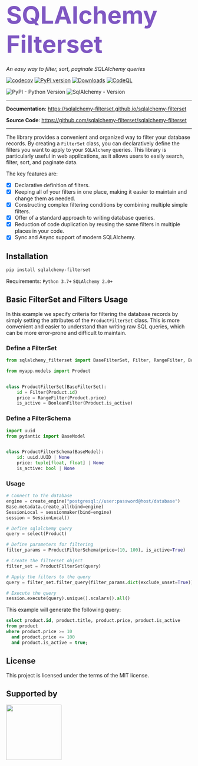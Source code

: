 <h1>
  <span style="font-size: 65px; color: #7e56c2; font-weight: 600">
    <strong>SQLAlchemy Filterset</strong>
  </span>
</h1>

<p align="left">
    <em>An easy way to filter, sort, paginate SQLAlchemy queries</em>
</p>

[![codecov](https://codecov.io/gh/sqlalchemy-filterset/sqlalchemy-filterset/branch/main/graph/badge.svg)](https://codecov.io/gh/sqlalchemy-filterset/sqlalchemy-filterset)
[![PyPI version](https://badge.fury.io/py/sqlalchemy-filterset.svg)](https://badge.fury.io/py/sqlalchemy-filterset)
[![Downloads](https://pepy.tech/badge/sqlalchemy-filterset)](https://pepy.tech/project/sqlalchemy-filterset)
[![CodeQL](https://github.com/sqlalchemy-filterset/sqlalchemy-filterset/actions/workflows/codeql.yml/badge.svg)](https://github.com/sqlalchemy-filterset/sqlalchemy-filterset/actions/workflows/codeql.yml)


<img alt="PyPI - Python Version" src="https://img.shields.io/pypi/pyversions/sqlalchemy-filterset?color=%2334D058">
<img alt="SqlAlchemy - Version" src="https://img.shields.io/badge/sqlalchemy-2.0+-%2334D058">

---
**Documentation**: <a href="https://sqlalchemy-filterset.github.io/sqlalchemy-filterset/" target="_blank">https://sqlalchemy-filterset.github.io/sqlalchemy-filterset</a>

**Source Code**: <a href="https://github.com/sqlalchemy-filterset/sqlalchemy-filterset" target="_blank">https://github.com/sqlalchemy-filterset/sqlalchemy-filterset</a>

---
The library provides a convenient and organized way to filter your database records.
By creating a `FilterSet` class, you can declaratively define the filters you want to apply to your `SQLAlchemy` queries.
This library is particularly useful in web applications, as it allows users to easily search, filter, sort, and paginate data.

The key features are:

* [X] Declarative definition of filters.
* [X] Keeping all of your filters in one place, making it easier to maintain and change them as needed.
* [X] Constructing complex filtering conditions by combining multiple simple filters.
* [X] Offer of a standard approach to writing database queries.
* [X] Reduction of code duplication by reusing the same filters in multiple places in your code.
* [X] Sync and Async support of modern SQLAlchemy.

## Installation

```bash
pip install sqlalchemy-filterset
```
Requirements: `Python 3.7+` `SQLAlchemy 2.0+`


## Basic FilterSet and Filters Usage

In this example we specify criteria for filtering the database records
by simply setting the attributes of the `ProductFilterSet` class.
This is more convenient and easier to understand than writing raw SQL queries, which
can be more error-prone and difficult to maintain.

### Define a FilterSet

```python
from sqlalchemy_filterset import BaseFilterSet, Filter, RangeFilter, BooleanFilter

from myapp.models import Product


class ProductFilterSet(BaseFilterSet):
    id = Filter(Product.id)
    price = RangeFilter(Product.price)
    is_active = BooleanFilter(Product.is_active)
```
### Define a FilterSchema
```python
import uuid
from pydantic import BaseModel


class ProductFilterSchema(BaseModel):
    id: uuid.UUID | None
    price: tuple[float, float] | None
    is_active: bool | None
```

### Usage
```python
# Connect to the database
engine = create_engine("postgresql://user:password@host/database")
Base.metadata.create_all(bind=engine)
SessionLocal = sessionmaker(bind=engine)
session = SessionLocal()

# Define sqlalchemy query
query = select(Product)

# Define parameters for filtering
filter_params = ProductFilterSchema(price=(10, 100), is_active=True)

# Create the filterset object
filter_set = ProductFilterSet(query)

# Apply the filters to the query
query = filter_set.filter_query(filter_params.dict(exclude_unset=True))

# Execute the query
session.execute(query).unique().scalars().all()
```

This example will generate the following query:
```sql
select product.id, product.title, product.price, product.is_active
from product
where product.price >= 10
  and product.price <= 100
  and product.is_active = true;
```


## License

This project is licensed under the terms of the MIT license.


## Supported by
<a href="https://idaproject.com/" target="_blank" title="idaproject"><img width=150 src="https://sqlalchemy-filterset.github.io/sqlalchemy-filterset/img/idaproject.png"></a>
